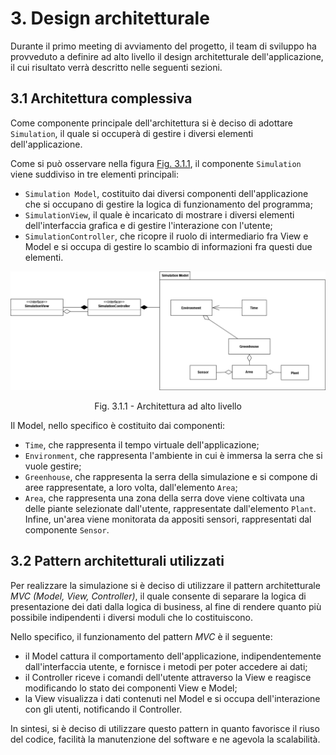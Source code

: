 # 3. Design architetturale

Durante il primo meeting di avviamento del progetto, il team di sviluppo ha provveduto a definire ad alto livello il design architetturale dell'applicazione, il cui risultato verrà descritto nelle seguenti sezioni.

## 3.1 Architettura complessiva

Come componente principale dell'architettura si è deciso di adottare `Simulation`, il quale si occuperà di gestire i diversi elementi dell'applicazione.

Come si può osservare nella figura [Fig. 3.1.1], il componente `Simulation` viene suddiviso in tre elementi principali:
- `Simulation Model`, costituito dai diversi componenti dell'applicazione che si occupano di gestire la logica di funzionamento del programma;
- `SimulationView`, il quale è incaricato di mostrare i diversi elementi dell'interfaccia grafica e di gestire l'interazione con l'utente;
- `SimulationController`, che ricopre il ruolo di intermediario fra View e Model e si occupa di gestire lo scambio di informazioni fra questi due elementi.

<div align="center">
  <img src="img/architettura_alto_livello.png" />
  <p> Fig. 3.1.1 - Architettura ad alto livello </p>
</div>

[Fig. 3.1.1]:img/architettura_alto_livello.png

Il Model, nello specifico è costituito dai componenti:
- `Time`, che rappresenta il tempo virtuale dell'applicazione;
- `Environment`, che rappresenta l'ambiente in cui è immersa la serra che si vuole gestire;
- `Greenhouse`, che rappresenta la serra della simulazione e si compone di aree rappresentate, a loro volta, dall'elemento `Area`;
- `Area`, che rappresenta una zona della serra dove viene coltivata una delle piante selezionate dall'utente, rappresentate dall'elemento `Plant`. Infine, un'area viene monitorata da appositi sensori, rappresentati dal componente `Sensor`.

## 3.2 Pattern architetturali utilizzati

Per realizzare la simulazione si è deciso di utilizzare il pattern architetturale _MVC (Model, View, Controller)_, il quale consente di separare la logica di presentazione dei dati dalla logica di business, al fine di rendere quanto più possibile indipendenti i diversi moduli che lo costituiscono.

Nello specifico, il funzionamento del pattern _MVC_ è il seguente:

- il Model cattura il comportamento dell'applicazione, indipendentemente dall'interfaccia utente, e fornisce i metodi per poter accedere ai dati;
- il Controller riceve i comandi dell'utente attraverso la View e reagisce modificando lo stato dei componenti View e Model;
- la View visualizza i dati contenuti nel Model e si occupa dell'interazione con gli utenti, notificando il Controller.

In sintesi, si è deciso di utilizzare questo pattern in quanto favorisce il riuso del codice, facilità la manutenzione del software e ne agevola la scalabilità.